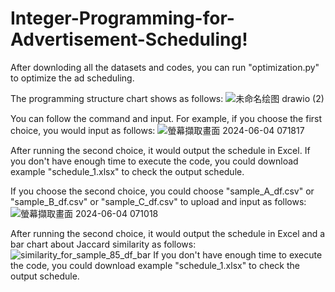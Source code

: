# Integer-Programming-for-Advertisement-Scheduling!
After downloding all the datasets and codes, you can run "optimization.py" to optimize the ad scheduling.

The programming structure chart shows as follows:
![未命名绘图 drawio (2)](https://github.com/Angel1116/Integer-Programming-for-Advertisement-Scheduling/assets/103301338/fc033511-4a9a-4426-96e9-369748ac8688)

You can follow the command and input. For example, if you choose the first choice, you would input as follows:
![螢幕擷取畫面 2024-06-04 071817](https://github.com/Angel1116/Integer-Programming-for-Advertisement-Scheduling/assets/103301338/d012768c-f12a-469c-9f4d-626926290262)

After running the second choice, it would output the schedule in Excel.
If you don't have enough time to execute the code, you could download example "schedule_1.xlsx" to check the output schedule.

If you choose the second choice, you could choose "sample_A_df.csv" or "sample_B_df.csv" or "sample_C_df.csv" to upload and input as follows:
![螢幕擷取畫面 2024-06-04 071018](https://github.com/Angel1116/Integer-Programming-for-Advertisement-Scheduling/assets/103301338/8502f19d-cb3a-4e50-a269-43afd85ac0f4)

After running the second choice, it would output the schedule in Excel and a bar chart about Jaccard similarity as follows:
![similarity_for_sample_85_df_bar](https://github.com/Angel1116/Integer-Programming-for-Advertisement-Scheduling/assets/103301338/ef483bf4-7c46-4e36-8136-f69532ef5887)
If you don't have enough time to execute the code, you could download example "schedule_1.xlsx" to check the output schedule.
